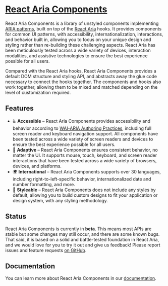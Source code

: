# [React Aria Components](https://react-spectrum.adobe.com/react-aria/react-aria-components.html)

React Aria Components is a library of unstyled components implementing [ARIA patterns](https://www.w3.org/WAI/ARIA/apg/), built on top of the [React Aria](https://react-spectrum.adobe.com/react-aria/index.html) hooks. It provides components for common UI patterns, with accessibility, internationalization, interactions, and behavior built in, allowing you to focus on your unique design and styling rather than re-building these challenging aspects. React Aria has been meticulously tested across a wide variety of devices, interaction modalities, and assistive technologies to ensure the best experience possible for all users.

Compared with the React Aria hooks, React Aria Components provides a default DOM structure and styling API, and abstracts away the glue code necessary to connect the hooks together. The components and hooks also work together, allowing them to be mixed and matched depending on the level of customization required.

## Features

* ♿️ **Accessible** – React Aria Components provides accessibility and behavior according to [WAI-ARIA Authoring Practices](https://www.w3.org/TR/wai-aria-practices-1.2/), including full screen reader and keyboard navigation support. All components have been tested across a wide variety of screen readers and devices to ensure the best experience possible for all users.
* 📱 **Adaptive** – React Aria Components ensures consistent behavior, no matter the UI. It supports mouse, touch, keyboard, and screen reader interactions that have been tested across a wide variety of browsers, devices, and platforms.
* 🌍 **International** – React Aria Components supports over 30 languages, including right-to-left-specific behavior, internationalized date and number formatting, and more.
* 🎨 **Styleable** – React Aria Components does not include any styles by default, allowing you to build custom designs to fit your application or design system, with any styling methodology.

## Status

React Aria Components is currently in **beta**. This means most APIs are stable but some changes may still occur, and there are some known bugs. That said, it is based on a solid and battle-tested foundation in React Aria, and we would love for you to try it out and give us feedback! Please report issues and feature requests [on GitHub](https://github.com/adobe/react-spectrum/issues).

## Documentation

You can learn more about React Aria Components in our [documentation](https://react-spectrum.adobe.com/react-aria/react-aria-components.html).

